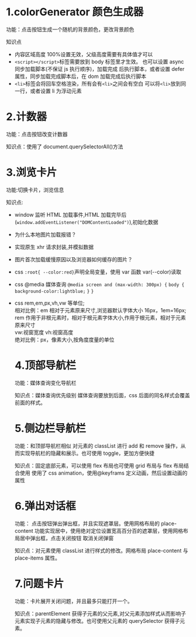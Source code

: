 # 1.colorGenerator 颜色生成器

功能：点击按钮生成一个随机的背景颜色，更改背景颜色

知识点

- 内容区域高度 100%设置无效，父级高度需要有具体值才可以
- `<script></script>`标签需要放到 body 标签里才生效。
  也可以设置 async 同步加载脚本(不保证 js 执行顺序)，加载完成
  后执行脚本，或者设置 defer 属性，同步加载完成脚本后，在 dom 加载完成后执行脚本
- `<li>`标签会将回车空格渲染，所有会有`<li>`之间会有空白
  可以将`<li>`放到同一行，或者设置 li 为浮动元素

# 2.计数器

功能：点击按钮改变计数器

知识点：使用了 document.querySelectorAll()方法

# 3.浏览卡片

功能:切换卡片，浏览信息

知识点:

- window 监听 HTML 加载事件,HTML 加载完毕后(`window.addEventListener("DOMContentLoaded")`),初始化数据
- 为什么本地图片加载报错？
- 实现原生 xhr 请求封装,并模拟数据
- 图片首次加载缓慢原因以及浏览器如何缓存的图片？
- css `:root{ --color:red}`声明全局变量，使用 var 函数 var(--color)读取
- css @media 媒体查询 `@media screen and (max-width: 300px) {`
  `body {`
  ` background-color:lightblue;`
  `}`
  `}`
- css rem,em,px,vh,vw 等单位;  
  相对比例：em 相对于元素原来尺寸,浏览器默认字体大小 16px，1em=16px;  
  rem 作用于非根元素时，相对于根元素字体大小,作用于根元素，相对于元素原来尺寸  
  vw:视窗宽度
  vh:视窗高度  
  绝对比例：px，像素大小,按角度度量的单位

  # 4.顶部导航栏

  功能：媒体查询变化导航栏

  知识点：媒体查询优先级别 媒体查询要放到后面，css 后面的同名样式会覆盖前面的样式。

  # 5.侧边栏导航栏

  功能：和顶部导航栏相似 对元素的 classList 进行 add 和 remove 操作，从而实现导航栏的隐藏和展示。也可使用 toggle，更加方便快捷

  知识点：固定底部元素，可以使用 flex 布局也可使用 grid 布局与 flex 布局结合使用
  使用了 css animation，使用@keyframs 定义动画，然后设置动画的属性

  # 6.弹出对话框

  功能： 点击按钮弹出弹出框，并且实现遮罩层。使用网格布局的 place-content 功能实现居中，使用绝对定位设置宽高百分百的遮罩层，使用网格布局居中弹出框，点击关闭按钮
  取消关闭弹窗

  知识点：对元素使用 classList 进行样式的修改。网格布局 place-content 与 place-items 属性。

  # 7.问题卡片

  功能：卡片展开关闭问题，并且最多只能打开一个。

  知识点：parentElement 获得子元素的父元素,对父元素添加样式从而影响子元素实现子元素的隐藏与修改。也可使用父元素的 querySelector 获得子元素。
